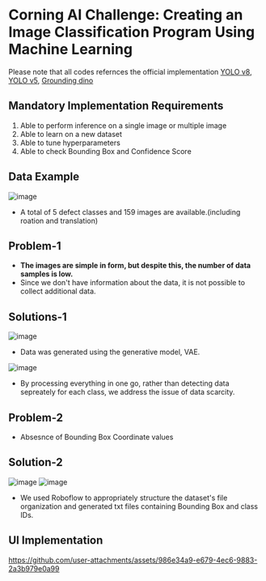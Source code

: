 # Corning AI Challenge: Creating an Image Classification Program Using Machine Learning

Please note that all codes refernces the official implementation [YOLO v8](https://github.com/ultralytics/ultralytics), [YOLO v5](https://github.com/ultralytics/yolov5), [Grounding dino](https://github.com/open-mmlab/mmdetection/blob/main/configs/grounding_dino/README.md)

## Mandatory Implementation Requirements
1. Able to perform inference on a single image or multiple image
2. Able to learn on a new dataset
3. Able to tune hyperparameters
4. Able to check Bounding Box and Confidence Score

## Data Example
![image](https://github.com/user-attachments/assets/34371972-143f-48d9-a0ac-97c0458c2d18)
- A total of 5 defect classes and 159 images are available.(including roation and translation)

## Problem-1
- __The images are simple in form, but despite this, the number of data samples is low.__
- Since we don't have information about the data, it is not possible to collect additional data.

## Solutions-1

![image](https://github.com/user-attachments/assets/3ca5839e-4e8d-4e83-a34c-1700c0ea3f12)
- Data was generated using the generative model, VAE.

![image](https://github.com/user-attachments/assets/a8a94fdb-0be7-4b8f-a7f4-4acadf3873d7)
- By processing everything in one go, rather than detecting data sepreately for each class, we address the issue of data scarcity.

## Problem-2
- Absesnce of Bounding Box Coordinate values

## Solution-2
![image](https://github.com/user-attachments/assets/fefd272d-fff1-4b1e-8335-ee68ed051b8f)
![image](https://github.com/user-attachments/assets/0101d3e3-d7f4-43c7-ba5f-f2fc13c8950f)
- We used Roboflow to appropriately structure the dataset's file organization and generated txt files containing Bounding Box and class IDs.

## UI Implementation

https://github.com/user-attachments/assets/986e34a9-e679-4ec6-9883-2a3b979e0a99

